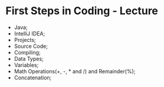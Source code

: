 # First Steps in Coding - Lecture

* Java;
* IntelliJ IDEA;
* Projects;
* Source Code;
* Compiling;
* Data Types;
* Variables;
* Math Operations(+, -, * and /) and Remainder(%);
* Concatenation;
